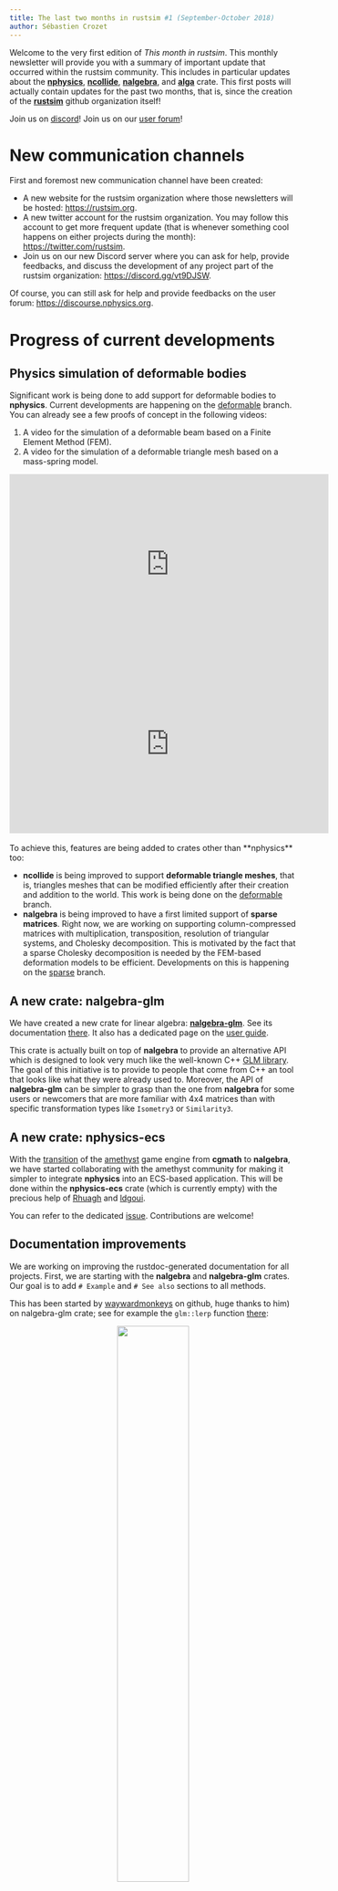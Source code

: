 ```yaml
---
title: The last two months in rustsim #1 (September-October 2018)
author: Sébastien Crozet
---
```


Welcome to the very first edition of _This month in rustsim_. This monthly newsletter will provide you with a
summary of important update that occurred within the rustsim community. This includes in particular updates about
the [**nphysics**](https://nphysics.org), [**ncollide**](https://ncollide.org), [**nalgebra**](https://nalgebra.org),
and [**alga**](https://github.com/rustsim/alga) crate. This first posts will actually contain updates for the past
two months, that is, since the creation of the [**rustsim**](https://github.com/rustsim) github organization itself!

<!--truncate-->

Join us on [discord](https://discord.gg/vt9DJSW)!
Join us on our [user forum](https://discourse.nphysics.org )!

# New communication channels
First and foremost new communication channel have been created:
* A new website for the rustsim organization where those newsletters will be hosted: https://rustsim.org.
* A new twitter account for the rustsim organization. You may follow this account to get more frequent update (that
is whenever something cool happens on either projects during the month): https://twitter.com/rustsim.
* Join us on our new Discord server where you can ask for help, provide feedbacks, and discuss the development of any project part of the rustsim
organization: https://discord.gg/vt9DJSW.

Of course, you can still ask for help and provide feedbacks on the user forum: https://discourse.nphysics.org.

# Progress of current developments
## Physics simulation of deformable bodies
Significant work is being done to add support for deformable bodies to **nphysics**. Current developments are happening
on the [deformable](https://github.com/rustsim/nphysics/tree/deformable) branch. You can already see
a few proofs of concept in the following videos:

1. A video for the simulation of a deformable beam based on a Finite Element Method (FEM).
2. A video for the simulation of a deformable triangle mesh based on a mass-spring model.

<center>
<iframe width="560" height="315" src="https://www.youtube.com/embed/mj6u4KuAH-w" frameborder="0" allow="accelerometer; autoplay; encrypted-media; gyroscope; picture-in-picture" allowfullscreen></iframe>
<iframe width="560" height="315" src="https://www.youtube.com/embed/SJJSRgmiXh8" frameborder="0" allow="accelerometer; autoplay; encrypted-media; gyroscope; picture-in-picture" allowfullscreen></iframe>
</center>

<br/>
To achieve this, features are being added to crates other than **nphysics** too:

* **ncollide** is being improved to support **deformable triangle meshes**, that is, triangles meshes
that can be modified efficiently after their creation and addition to the world. This work is being
done on the [deformable](https://github.com/rustsim/ncollide/tree/deformable) branch.
* **nalgebra** is being improved to have a first limited support of **sparse matrices**. Right now, we
are working on supporting column-compressed matrices with multiplication, transposition, resolution of
triangular systems, and Cholesky
decomposition. This is motivated by the fact that a sparse Cholesky decomposition is needed by the
FEM-based deformation models to be efficient. Developments on this is happening on the
[sparse](https://github.com/rustsim/nalgebra/tree/sparse) branch.

## A new crate: nalgebra-glm
We have created a new crate for linear algebra: [**nalgebra-glm**](https://crates.io/crates/nalgebra-glm). See its documentation
[there](https://www.nalgebra.org/rustdoc_glm/nalgebra_glm/index.html). It also has a dedicated page on the
[user guide](https://www.nalgebra.org/nalgebra_glm/).

This crate is actually built on top of **nalgebra** to provide an alternative API which is designed to look
very much like the well-known C++ [GLM library](https://glm.g-truc.net). The goal of this initiative is to
provide to people that come from C++ an tool that looks like what they were already used to. Moreover, the
API of **nalgebra-glm** can be simpler to grasp than the one from **nalgebra** for some users or newcomers
that are more familiar with 4x4 matrices than with specific transformation types like `Isometry3` or `Similarity3`.

## A new crate: nphysics-ecs
With the [transition](https://github.com/amethyst/amethyst/pull/1066) of the [amethyst](https://www.amethyst.rs)
game engine from **cgmath** to **nalgebra**, we have started
collaborating with the amethyst community for making it simpler to integrate **nphysics** into
an ECS-based application. This will be done within the **nphysics-ecs** crate (which is currently empty)
with the precious help of [Rhuagh](https://github.com/Rhuagh) and [ldgoui](https://github.com/ldesgoui).

You can refer to the dedicated [issue](https://github.com/rustsim/nphysics/issues/149). Contributions are welcome!

## Documentation improvements
We are working on improving the rustdoc-generated documentation for all projects.
First, we are starting with the **nalgebra** and **nalgebra-glm** crates. Our goal is
to add `# Example` and `# See also` sections to all methods.

This has been started by [waywardmonkeys](https://github.com/waywardmonkeys) on github, huge thanks to him) on
nalgebra-glm crate; see for example the `glm::lerp` function [there](https://www.nalgebra.org/rustdoc_glm/nalgebra_glm/fn.lerp.html):

<center>
<img src="/img/blog/rustdoc_lerp.png" width="50%"></img>
</center>

We have been working on doing the same on **nalgebra** itself. So far, we started on
the addition of `# Example` sections to methods of geometric types. More will come in the
future.

# Thanks
We would like to thank the whole community and contributors. In particular:
* Thanks to [waywardmonkeys](https://github.com/waywardmonkeys) for his amazing work on the **nalgebra-glm** doc.
* Thanks to [jnferner](https://github.com/jnferner) for landing a large refactoring on **nphysics** addressing some
clippy warnings (see [nphysics#150](https://github.com/rustsim/nphysics/pull/150)), and for addressing issues regarding
the compatibility of **nphysics** with wasm-bindgen (see [nphysics#139](https://github.com/rustsim/nphysics/pull/139)).
* Thanks to [z33ky]() for his work on ncollide to avoid needless complexity on the `DBVTBroadPhase` implementation and to improve
the versatility of the `BroadPhase` trait. See [ncollide#225](https://github.com/rustsim/ncollide/pull/225) and
[ncollide#227](https://github.com/rustsim/ncollide/pull/227).
* Thanks to users reporting spelling mistakes on the documentation. This is always appreciated.
* Thanks to users sharing their concerns regarding the API of some crates. We find feedbacks like [this](https://github.com/rustsim/nalgebra/issues/460)
or [that](https://discourse.nphysics.org/t/the-generated-documentation-can-be-very-confusing/269) very
valuable to improve the quality our work.

Finally, thanks to all the current and new patrons supporting this organization on [patreon](http://patreon.com/sebcrozet)!